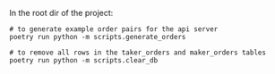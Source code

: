

In the root dir of the project:

```
# to generate example order pairs for the api server
poetry run python -m scripts.generate_orders

# to remove all rows in the taker_orders and maker_orders tables
poetry run python -m scripts.clear_db
```
